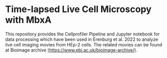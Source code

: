 # Time-lapsed Live Cell Microscopy with MbxA

This repository provides the Cellprofiler Pipeline and Jupyter notebook for data processing which have been used in Erenburg et al. 2022 to analyze live cell imaging movies from HEp-2 cells.
The related movies can be found at Bioimage archive (https://www.ebi.ac.uk/bioimage-archive/).
